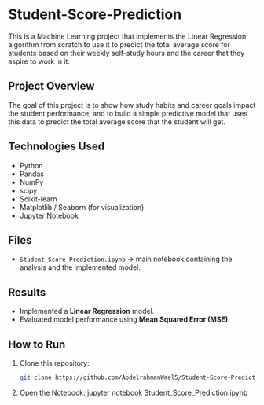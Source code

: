 # Student-Score-Prediction
This is a Machine Learning project that implements the Linear Regression algorithm from scratch to use it to predict the total average score for students based on their weekly self-study hours and the career that they aspire to work in it. 
## Project Overview
The goal of this project is to show how study habits and career goals impact the student performance, and to build a simple predictive model that uses this data to predict the total average score that the student will get.

## Technologies Used
- Python
- Pandas
- NumPy
- scipy
- Scikit-learn
- Matplotlib / Seaborn (for visualization)
- Jupyter Notebook

## Files
- `Student_Score_Prediction.ipynb` → main notebook containing the analysis and the implemented model.

## Results
- Implemented a **Linear Regression** model.  
- Evaluated model performance using **Mean Squared Error (MSE)**.
  
## How to Run
1. Clone this repository:
   ```bash
   git clone https://github.com/AbdelrahmanWael5/Student-Score-Prediction.git'''
2. Open the Notebook:
   jupyter notebook Student_Score_Prediction.ipynb
